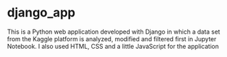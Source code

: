 # django_app
This is a Python web application developed with Django in which a data set from the Kaggle platform is analyzed, modified and filtered first in Jupyter Notebook. I also used HTML, CSS and a little JavaScript for the application
